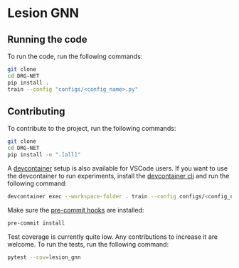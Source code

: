 # Lesion GNN

## Running the code
To run the code, run the following commands:
```bash
git clone
cd DRG-NET
pip install .
train --config "configs/<config_name>.py"
```

## Contributing
To contribute to the project, run the following commands:
```bash
git clone
cd DRG-NET
pip install -e ".[all]"
```
A [devcontainer](https://code.visualstudio.com/docs/devcontainers/containers) setup is also available for VSCode users.
If you want to use the devcontainer to run experiments, install the [devcontainer cli](https://code.visualstudio.com/docs/devcontainers/devcontainer-cli)
and run the following command:
```bash
devcontainer exec --workspace-folder . train --config configs/<config_name>.py
```

Make sure the [pre-commit hooks](https://pre-commit.com/) are installed:
```bash
pre-commit install
```

Test coverage is currently quite low. Any contributions to increase it are welcome. To run the tests, run the following
command:
```bash
pytest --cov=lesion_gnn
```
